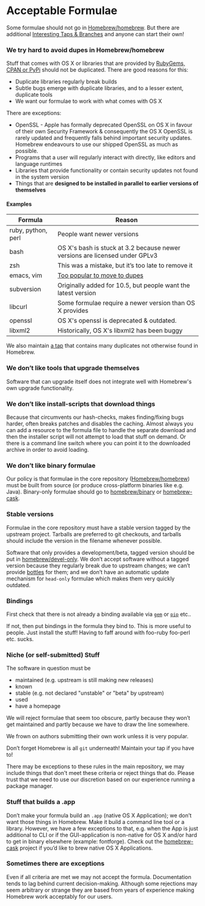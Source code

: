 # Acceptable Formulae
Some formulae should not go in
[Homebrew/homebrew](https://github.com/Homebrew/homebrew). But there are
additional [Interesting Taps & Branches](Interesting-Taps-&-Branches.md) and anyone can start their
own!

### We try hard to avoid dupes in Homebrew/homebrew
Stuff that comes with OS X or libraries that are provided by
[RubyGems, CPAN or PyPi](Gems,-Eggs-and-Perl-Modules.md)
should not be duplicated. There are good reasons for this:

* Duplicate libraries regularly break builds
* Subtle bugs emerge with duplicate libraries, and to a lesser extent,
  duplicate tools
* We want our formulae to work with what comes with OS X

There are exceptions:

* OpenSSL - Apple has formally deprecated OpenSSL on OS X in favour of their own Security Framework
  & consequently the OS X OpenSSL is rarely updated and frequently falls behind important security updates.
  Homebrew endeavours to use our shipped OpenSSL as much
   as possible.
* Programs that a user will regularly interact with directly, like editors and
  language runtimes
* Libraries that provide functionality or contain security updates not found in
  the system version
* Things that are **designed to be installed in parallel to earlier versions of
  themselves**

#### Examples

  Formula         | Reason
  ---             | ---
  ruby, python, perl    | People want newer versions
  bash            | OS X's bash is stuck at 3.2 because newer versions are licensed under GPLv3
  zsh             | This was a mistake, but it’s too late to remove it
  emacs, vim      | [Too popular to move to dupes](https://github.com/Homebrew/homebrew/pull/21594#issuecomment-21968819)
  subversion      | Originally added for 10.5, but people want the latest version
  libcurl         | Some formulae require a newer version than OS X provides
  openssl         | OS X's openssl is deprecated & outdated.
  libxml2         | Historically, OS X's libxml2 has been buggy

We also maintain [a tap](https://github.com/Homebrew/homebrew-dupes) that
contains many duplicates not otherwise found in Homebrew.

### We don’t like tools that upgrade themselves
Software that can upgrade itself does not integrate well with Homebrew's own
upgrade functionality.

### We don’t like install-scripts that download things
Because that circumvents our hash-checks, makes finding/fixing bugs
harder, often breaks patches and disables the caching. Almost always you
can add a resource to the formula file to handle the
separate download and then the installer script will not attempt to load
that stuff on demand. Or there is a command line switch where you can
point it to the downloaded archive in order to avoid loading.

### We don’t like binary formulae
Our policy is that formulae in the core repository
([Homebrew/homebrew](https://github.com/Homebrew/homebrew)) must be built
from source (or produce cross-platform binaries like e.g. Java). Binary-only
formulae should go to [homebrew/binary](https://github.com/Homebrew/homebrew-binary) or [homebrew-cask](https://github.com/caskroom/homebrew-cask).

### Stable versions
Formulae in the core repository must have a stable version tagged by
the upstream project. Tarballs are preferred to git checkouts, and
tarballs should include the version in the filename whenever possible.

Software that only provides a development/beta, tagged version should be put in
[homebrew/devel-only](https://github.com/Homebrew/homebrew-devel-only).
We don’t accept software without a tagged version because they regularly break
due to upstream changes; we can’t provide [bottles](Bottles.md) for them; and
we don’t have an automatic update mechanism for `head-only` formulae which
makes them very quickly outdated.

### Bindings
First check that there is not already a binding available via
[`gem`](https://rubygems.org/) or [`pip`](http://www.pip-installer.org/)
etc..

If not, then put bindings in the formula they bind to. This is more
useful to people. Just install the stuff! Having to faff around with
foo-ruby foo-perl etc. sucks.

### Niche (or self-submitted) Stuff<a name="Niche_Stuff"></a>
The software in question must be
* maintained (e.g. upstream is still making new releases)
* known
* stable (e.g. not declared "unstable" or "beta" by upstream)
* used
* have a homepage

We will reject formulae that seem too obscure, partly because they won’t
get maintained and partly because we have to draw the line somewhere.

We frown on authors submitting their own work unless it is very popular.

Don’t forget Homebrew is all `git` underneath! Maintain your tap if you have to!

There may be exceptions to these rules in the main repository, we may
include things that don't meet these criteria or reject things that do.
Please trust that we need to use our discretion based on our experience
running a package manager.

### Stuff that builds a .app
Don’t make your formula build an `.app` (native OS X Application); we
don’t want those things in Homebrew. Make it build a command line tool
or a library. However, we have a few exceptions to that, e.g. when the
App is just additional to CLI or if the GUI-application is non-native
for OS X and/or hard to get in binary elsewhere (example: fontforge).
Check out the [homebrew-cask](https://github.com/caskroom/homebrew-cask)
project if you’d like to brew native OS X Applications.

### Sometimes there are exceptions
Even if all criteria are met we may not accept the formula.
Documentation tends to lag behind current decision-making. Although some
rejections may seem arbitrary or strange they are based from years of
experience making Homebrew work acceptably for our users.
